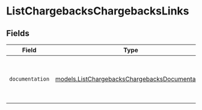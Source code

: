 # ListChargebacksChargebacksLinks


## Fields

| Field                                                                                                  | Type                                                                                                   | Required                                                                                               | Description                                                                                            |
| ------------------------------------------------------------------------------------------------------ | ------------------------------------------------------------------------------------------------------ | ------------------------------------------------------------------------------------------------------ | ------------------------------------------------------------------------------------------------------ |
| `documentation`                                                                                        | [models.ListChargebacksChargebacksDocumentation](../models/listchargebackschargebacksdocumentation.md) | :heavy_check_mark:                                                                                     | The URL to the generic Mollie API error handling guide.                                                |